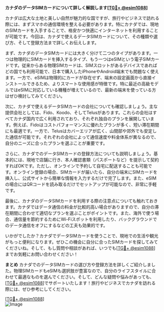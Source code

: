 **カナダのデータSIMカードについて詳しく解説します[[TG💪+ @esim1088](https://t.me/s/esim1088)]**

カナダは広大な土地と美しい自然が魅力的な国ですが、旅行やビジネスで訪れる際には、まずスマホの通信環境を整える必要があります。特にカナダでは、現地のSIMカードを入手することで、格安かつ快適にインターネットを利用することが可能です。今回は、カナダで使えるデータSIMカードについて、その種類や選び方、そして登録方法まで詳しくお伝えします。

まず、カナダのデータSIMカードには大きく分けて二つのタイプがあります。一つは物理的にSIMカードを挿入するタイプ、もう一つはeSIMという電子SIMカードです。従来からある物理SIMカードは、SIMスロットがあるデバイスであればどの国でも利用可能で、日本で購入したiPhoneやAndroid端末でも問題なく使えます。一方で、eSIMは物理的にカードが存在せず、端末の設定画面から直接インストールできるため、よりスマートな使用感が特徴です。特に最近の高級モデルではeSIMに対応している機種が増えているので、最新の端末を使っている方はぜひ検討してみてください。

次に、カナダで使えるデータSIMカードの会社についても確認しましょう。主な提供会社としては、Fido、Koodo、そしてTelusがあります。これらの会社はすべてカナダ国内で広く利用されており、それぞれ独自のプランを展開しています。例えば、Fidoはコストパフォーマンスに優れたプランが多く、短い滞在期間にも最適です。一方で、Telusはカバーエリアが広く、山間部や郊外でも安定した通信が可能です。それぞれの会社によって通信速度や料金体系が異なるので、自分のニーズに合ったプランを選ぶことが重要です。

さらに、カナダでのデータSIMカードの登録方法についても説明しましょう。基本的には、現地で店舗に行き、本人確認書類（パスポートなど）を提示して契約すればOKです。ただし、オンラインで予約して自宅に配送することも可能です。オンライン登録の場合、SIMカードが届いたら、自分の端末にSIMカードを挿入し、公式サイトから簡単な情報を入力するだけで完了します。また、eSIMの場合にはQRコードを読み取るだけでセットアップが可能なので、非常に手軽です。

最後に、カナダのデータSIMカードを利用する際の注意点についても触れておきます。カナダではデータ通信の料金が比較的高い場合がありますので、自分の滞在期間に合わせて適切なプランを選ぶことがポイントです。また、海外で使う場合、通信量を節約するためにWi-Fiスポットを利用したり、バックグラウンドでのデータ通信をオフにするなどの工夫も効果的です。

いかがでしたか？カナダでデータSIMカードを使うことで、現地での生活や観光がもっと便利になります。ぜひこの機会に自分に合ったSIMカードを探してみてくださいね。そして、もし質問や相談があれば、いつでも[[TG💪+ @esim1088](https://t.me/s/esim1088)]までお気軽にお問い合わせください！

**まとめ**
カナダでのデータSIMカードの選び方や登録方法を詳しくご紹介しました。物理SIMカードもeSIMも選択肢が豊富なので、自分のライフスタイルに合わせて最適なものを選んでください。そして、どんな疑問や悩みがあっても、[[TG💪+ @esim1088](https://t.me/s/esim1088)]でサポートいたします！旅行やビジネスでカナダを訪れる際には、ぜひ参考にしてください。

[[TG💪+ @esim1088](https://t.me/s/esim1088)]  
![Image](https://i.postimg.cc/Y0z9fWf4/image.png)